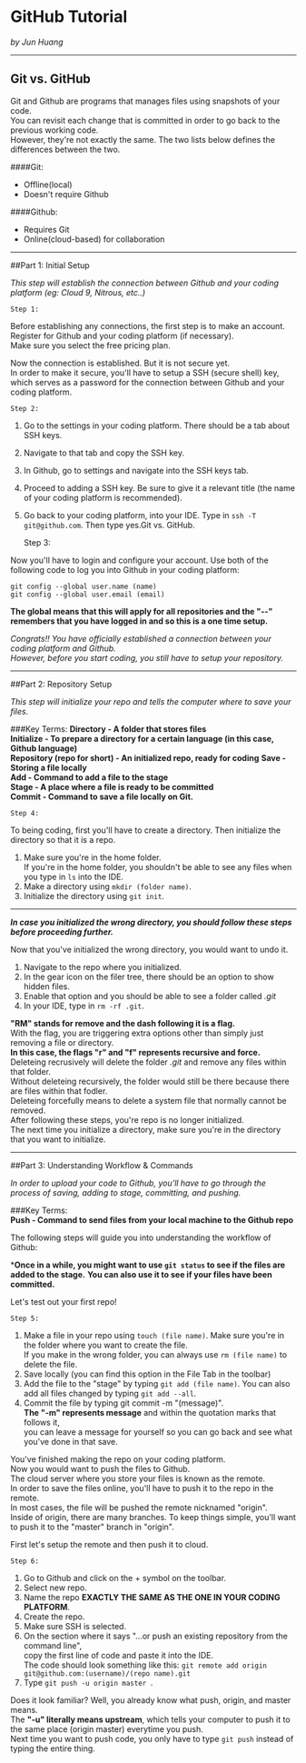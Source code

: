 # GitHub Tutorial

_by Jun Huang_

---

## Git vs. GitHub

Git and Github are programs that manages files using snapshots of your code.  
You can revisit each change that is committed in order to go back to the previous working code.  
However, they're not exactly the same. The two lists below defines the differences between the two.

####Git:  
* Offline(local)  
* Doesn't require Github  

####Github:    
* Requires Git  
* Online(cloud-based) for collaboration  

---

##Part 1: Initial Setup

_This step will establish the connection between Github and your coding platform (eg: Cloud 9, Nitrous, etc..)_

    Step 1:

Before establishing any connections, the first step is to make an account.  
Register for Github and your coding platform (if necessary).  
Make sure you select the free pricing plan.

Now the connection is established. But it is not secure yet.   
In order to make it secure, you'll have to setup a SSH (secure shell) key, which serves as a password for the connection 
between Github and your coding platform.

    Step 2:

1. Go to the settings in your coding platform. There should be a tab about SSH keys.  
2. Navigate to that tab and copy the SSH key.  
3. In Github, go to settings and navigate into the SSH keys tab.  
4. Proceed to adding a SSH key. Be sure to give it a relevant title (the name of your coding platform is recommended).  
5. Go back to your coding platform, into your IDE. Type in `ssh -T git@github.com`. Then type yes.Git vs. GitHub.


    Step 3:

Now you'll have to login and configure your account.
Use both of the following code to log you into Github in your coding platform:

`git config --global user.name (name)`  
`git config --global user.email (email)`

**The global means that this will apply for all repositories and the "--" remembers that you have logged in and so this is a one time setup.**

_Congrats!! You have officially established a connection between your coding platform and Github._   
_However, before you start coding, you still have to setup your repository._

---

##Part 2: Repository Setup

_This step will initialize your repo and tells the computer where to save your files._

###Key Terms:
**Directory - A folder that stores files**  
**Initialize - To prepare a directory for a certain language (in this case, Github language)**  
**Repository (repo for short) - An initialized repo, ready for coding**
**Save - Storing a file locally**  
**Add - Command to add a file to the stage**  
**Stage - A place where a file is ready to be committed**  
**Commit - Command to save a file locally on Git.**

    Step 4:

To being coding, first you'll have to create a directory. Then initialize the directory so that it is a repo.

1. Make sure you're in the home folder.  
If you're in the home folder, you shouldn't be able to see any files when you type in `ls` into the IDE.
2. Make a directory using `mkdir (folder name)`.
3. Initialize the directory using `git init`.

---

**_In case you initialized the wrong directory, you should follow these steps before proceeding further._**

Now that you've initialized the wrong directory, you would want to undo it.

1. Navigate to the repo where you initialized.
2. In the gear icon on the filer tree, there should be an option to show hidden files.
3. Enable that option and you should be able to see a folder called _.git_
4. In your IDE, type in `rm -rf .git`.

**"RM" stands for remove and the dash following it is a flag.**  
With the flag, you are triggering extra options other than simply just removing a file or directory.  
**In this case, the flags "r" and "f" represents recursive and force.**  
Deleteing recrusively will delete the folder _.git_ and remove any files within that folder.  
Without deleteing recursively, the folder would still be there because there are files within that fodler.  
Deleteing forcefully means to delete a system file that normally cannot be removed.  
After following these steps, you're repo is no longer initialized.  
The next time you initialize a directory, make sure you're in the directory that you want to initialize.

---

##Part 3: Understanding Workflow & Commands

_In order to upload your code to Github, you'll have to go through the process of saving, adding to stage, committing, and pushing._

###Key Terms:  
**Push - Command to send files from your local machine to the Github repo**


The following steps will guide you into understanding the workflow of Github:

***Once in a while, you might want to use `git status` to see if the files are added to the stage.** 
**You can also use it to see if your files have been committed.**

Let's test out your first repo!  

    Step 5:

1. Make a file in your repo using `touch (file name)`.
Make sure you're in the folder where you want to create the file.  
If you make in the wrong folder, you can always use `rm (file name)` to delete the file.
2. Save locally (you can find this option in the File Tab in the toolbar)  
3. Add the file to the "stage" by typing `git add (file name)`. You can also add all files changed by typing `git add --all`.  
4. Commit the file by typing git commit -m "(message)".  
**The "-m" represents message** and within the quotation marks that follows it,  
you can leave a message for yourself so you can go back and see what you've done in that save.  

You've finished making the repo on your coding platform.  
Now you would want to push the files to Github.  
The cloud server where you store your files is known as the remote.  
In order to save the files online, you'll have to push it to the repo in the remote.  
In most cases, the file will be pushed the remote nicknamed "origin".  
Inside of origin, there are many branches. To keep things simple, you'll want to push it to the "master" branch in "origin".  

First let's setup the remote and then push it to cloud.

    Step 6:

1. Go to Github and click on the + symbol on the toolbar.
2. Select new repo.
3. Name the repo **EXACTLY THE SAME AS THE ONE IN YOUR CODING PLATFORM**.
4. Create the repo.
5. Make sure SSH is selected.
6. On the section where it says "...or push an existing repository from the command line",  
copy the first line of code and paste it into the IDE.  
The code should look something like this: `git remote add origin git@github.com:(username)/(repo name).git`  
7. Type `git push -u origin master `.  

Does it look familiar? Well, you already know what push, origin, and master means.  
The **"-u" literally means upstream**, which tells your computer to push it to the same place (origin master) everytime you push.  
Next time you want to push code, you only have to type `git push` instead of typing the entire thing.

